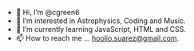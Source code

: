 - 👋 Hi, I’m @cgreen6
- 👀 I’m interested in Astrophysics, Coding and Music.
- 🌱 I’m currently learning JavaScript, HTML and CSS.
- 📫 How to reach me ... hoolio.suarez@gmail.com.

<!---
cgreen6/cgreen6 is a ✨ special ✨ repository because its `README.md` (this file) appears on your GitHub profile.
You can click the Preview link to take a look at your changes.
--->
